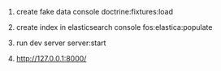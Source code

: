 1. create fake data
   console doctrine:fixtures:load
   
2. create index in elasticsearch
   console fos:elastica:populate
   
3. run dev server
   server:start
   
4. http://127.0.0.1:8000/